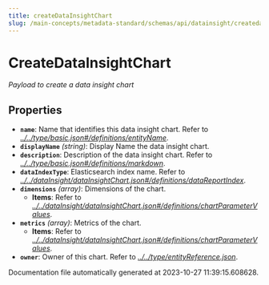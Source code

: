 ```yaml
---
title: createDataInsightChart
slug: /main-concepts/metadata-standard/schemas/api/datainsight/createdatainsightchart
---
```


# CreateDataInsightChart

*Payload to create a data insight chart*

## Properties

- **`name`**: Name that identifies this data insight chart. Refer to *[../../type/basic.json#/definitions/entityName](#/../type/basic.json#/definitions/entityName)*.
- **`displayName`** *(string)*: Display Name the data insight chart.
- **`description`**: Description of the data insight chart. Refer to *[../../type/basic.json#/definitions/markdown](#/../type/basic.json#/definitions/markdown)*.
- **`dataIndexType`**: Elasticsearch index name. Refer to *[../../dataInsight/dataInsightChart.json#/definitions/dataReportIndex](#/../dataInsight/dataInsightChart.json#/definitions/dataReportIndex)*.
- **`dimensions`** *(array)*: Dimensions of the chart.
  - **Items**: Refer to *[../../dataInsight/dataInsightChart.json#/definitions/chartParameterValues](#/../dataInsight/dataInsightChart.json#/definitions/chartParameterValues)*.
- **`metrics`** *(array)*: Metrics of the chart.
  - **Items**: Refer to *[../../dataInsight/dataInsightChart.json#/definitions/chartParameterValues](#/../dataInsight/dataInsightChart.json#/definitions/chartParameterValues)*.
- **`owner`**: Owner of this chart. Refer to *[../../type/entityReference.json](#/../type/entityReference.json)*.


Documentation file automatically generated at 2023-10-27 11:39:15.608628.
